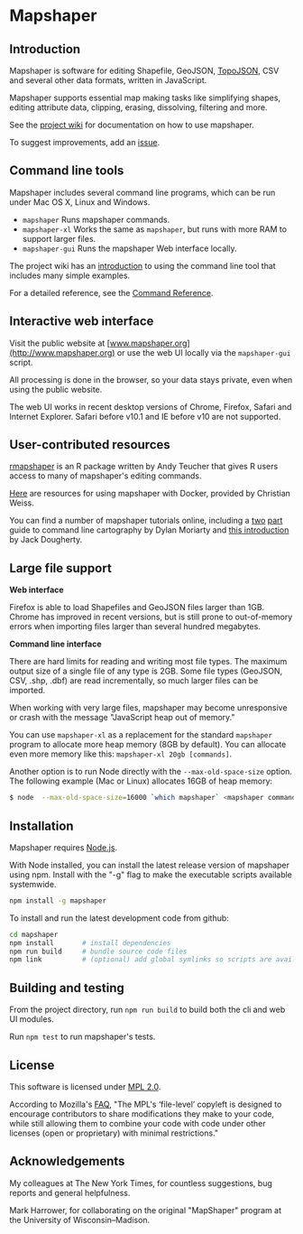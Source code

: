 # Mapshaper

## Introduction

Mapshaper is software for editing Shapefile, GeoJSON, [TopoJSON](https://github.com/mbostock/topojson/wiki), CSV and several other data formats, written in JavaScript.

Mapshaper supports essential map making tasks like simplifying shapes, editing attribute data, clipping, erasing, dissolving, filtering and more.

See the [project wiki](https://github.com/mbloch/mapshaper/wiki) for documentation on how to use mapshaper.

To suggest improvements, add an [issue](https://github.com/mbloch/mapshaper/issues).


## Command line tools

Mapshaper includes several command line programs, which can be run under Mac OS X, Linux and Windows.

* `mapshaper` Runs mapshaper commands.
* `mapshaper-xl` Works the same as `mapshaper`, but runs with more RAM to support larger files.
* `mapshaper-gui` Runs the mapshaper Web interface locally.

The project wiki has an [introduction](https://github.com/mbloch/mapshaper/wiki/Introduction-to-the-Command-Line-Tool) to using the command line tool that includes many simple examples.

For a detailed reference, see the [Command Reference](https://github.com/mbloch/mapshaper/wiki/Command-Reference).


## Interactive web interface

Visit the public website at [www.mapshaper.org](http://www.mapshaper.org) or use the web UI locally via the `mapshaper-gui` script. 

All processing is done in the browser, so your data stays private, even when using the public website.

The web UI works in recent desktop versions of Chrome, Firefox, Safari and Internet Explorer. Safari before v10.1 and IE before v10 are not supported.

## User-contributed resources

[rmapshaper](https://github.com/ateucher/rmapshaper) is an R package written by Andy Teucher that gives R users access to many of mapshaper's editing commands.

[Here](https://hub.docker.com/r/freifunkhamm/mapshaper) are resources for using mapshaper with Docker, provided by Christian Weiss.

You can find a number of mapshaper tutorials online, including a [two](https://moriartynaps.org/command-carto-part-one/) [part](https://moriartynaps.org/command-line-carto-two/) guide to command line cartography by Dylan Moriarty and [this introduction](https://handsondataviz.org/mapshaper.html) by Jack Dougherty.


## Large file support

**Web interface**

Firefox is able to load Shapefiles and GeoJSON files larger than 1GB. Chrome has improved in recent versions, but is still prone to out-of-memory errors when importing files larger than several hundred megabytes.

**Command line interface**

There are hard limits for reading and writing most file types. The maximum output size of a single file of any type is 2GB. Some file types (GeoJSON, CSV, .shp, .dbf) are read incrementally, so much larger files can be imported.

When working with very large files, mapshaper may become unresponsive or crash with the message "JavaScript heap out of memory."

You can use `mapshaper-xl` as a replacement for the standard `mapshaper` program to allocate more heap memory (8GB by default). You can allocate even more memory like this: `mapshaper-xl 20gb [commands]`.

Another option is to run Node directly with the `--max-old-space-size` option. The following example (Mac or Linux) allocates 16GB of heap memory:
```bash
$ node  --max-old-space-size=16000 `which mapshaper` <mapshaper commands>
```

## Installation

Mapshaper requires [Node.js](http://nodejs.org).

With Node installed, you can install the latest release version of mapshaper using npm. Install with the "-g" flag to make the executable scripts available systemwide.

```bash
npm install -g mapshaper
```

To install and run the latest development code from github:

```bash
cd mapshaper
npm install       # install dependencies
npm run build     # bundle source code files
npm link          # (optional) add global symlinks so scripts are available systemwide
```

## Building and testing

From the project directory, run `npm run build` to build both the cli and web UI modules.

Run `npm test` to run mapshaper's tests.

## License

This software is licensed under [MPL 2.0](http://www.mozilla.org/MPL/2.0/).

According to Mozilla's [FAQ](http://www.mozilla.org/MPL/2.0/FAQ.html), "The MPL's ‘file-level’ copyleft is designed to encourage contributors to share modifications they make to your code, while still allowing them to combine your code with code under other licenses (open or proprietary) with minimal restrictions."



## Acknowledgements

My colleagues at The New York Times, for countless suggestions, bug reports and general helpfulness.

Mark Harrower, for collaborating on the original "MapShaper" program at the University of Wisconsin&ndash;Madison.
